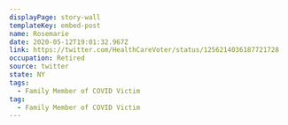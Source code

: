 ```yaml
---
displayPage: story-wall
templateKey: embed-post
name: Rosemarie
date: 2020-05-12T19:01:32.967Z
link: https://twitter.com/HealthCareVoter/status/1256214036187721728
occupation: Retired
source: twitter
state: NY
tags:
  - Family Member of COVID Victim
tag:
  - Family Member of COVID Victim
---
```

